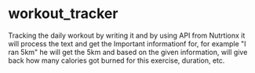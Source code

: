 # workout_tracker

Tracking the daily workout by writing it and by using API from Nutrtionx it will process the text and get the Important informationf for,
for example "I ran 5km" he will get the 5km and based on the given information, will give back how many calories got burned for this exercise, duration, etc.

